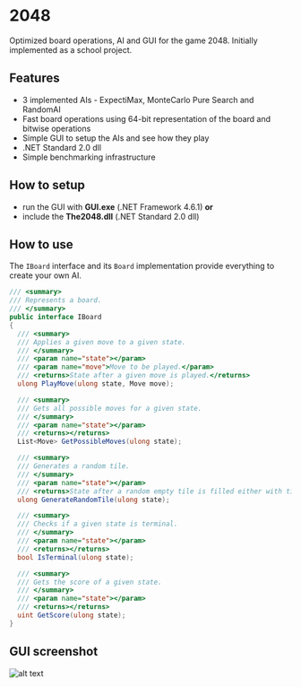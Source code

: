 # 2048
Optimized board operations, AI and GUI for the game 2048. Initially implemented as a school project.

## Features
- 3 implemented AIs - ExpectiMax, MonteCarlo Pure Search and RandomAI
- Fast board operations using 64-bit representation of the board and bitwise operations
- Simple GUI to setup the AIs and see how they play
- .NET Standard 2.0 dll
- Simple benchmarking infrastructure

## How to setup
- run the GUI with **GUI.exe** (.NET Framework 4.6.1) **or**
- include the **The2048.dll** (.NET Standard 2.0 dll)

## How to use
The `IBoard` interface and its `Board` implementation provide everything to create your own AI.

```C#
/// <summary>
/// Represents a board.
/// </summary>
public interface IBoard
{
  /// <summary>
  /// Applies a given move to a given state.
  /// </summary>
  /// <param name="state"></param>
  /// <param name="move">Move to be played.</param>
  /// <returns>State after a given move is played.</returns>
  ulong PlayMove(ulong state, Move move);

  /// <summary>
  /// Gets all possible moves for a given state.
  /// </summary>
  /// <param name="state"></param>
  /// <returns></returns>
  List<Move> GetPossibleMoves(ulong state);

  /// <summary>
  /// Generates a random tile.
  /// </summary>
  /// <param name="state"></param>
  /// <returns>State after a random empty tile is filled either with tile 2 or 4.</returns>
  ulong GenerateRandomTile(ulong state);

  /// <summary>
  /// Checks if a given state is terminal.
  /// </summary>
  /// <param name="state"></param>
  /// <returns></returns>
  bool IsTerminal(ulong state);

  /// <summary>
  /// Gets the score of a given state.
  /// </summary>
  /// <param name="state"></param>
  /// <returns></returns>
  uint GetScore(ulong state);
}
```

## GUI screenshot
![alt text](http://github.ondra.nepozitek.cz/2048/image.png)
